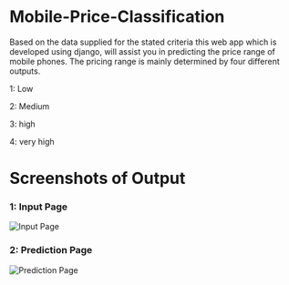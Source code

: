 # Mobile-Price-Classification

Based on the data supplied for the stated criteria 
this web app which is developed using django, will assist you in predicting the price range of 
mobile phones. The pricing range is mainly determined by four 
different outputs.

1: Low

2: Medium

3: high

4: very high

# Screenshots of Output
### 1: Input Page
![Input Page](https://user-images.githubusercontent.com/68478902/152787678-c2ea14e7-7c80-4343-851a-02d83c800450.png)
### 2: Prediction Page
![Prediction Page](https://user-images.githubusercontent.com/68478902/152787588-9a2e032f-ceeb-4147-9533-273fbe807cb2.png)
